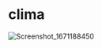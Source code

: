 # clima


![Screenshot_1671188450](https://user-images.githubusercontent.com/65503195/208092754-87246a0f-ff8a-404d-95d5-88b7eeca95b2.png)
